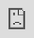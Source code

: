 ```yaml
---
title: Opening Ceremony
permalink: /Opening-Ceremony/
breadcrumb: Opening Ceremony
--- 
```

### Opening Ceremony
<html>
<body>
<style>
   iframe{
border : 0;
width:80% ;
}
</style>
<!-- Global site tag (gtag.js) - Google Ads: 726049306 -->
<script async src="https://www.googletagmanager.com/gtag/js?id=AW-726049306"></script>
<script>
  window.dataLayer = window.dataLayer || [];
  function gtag(){dataLayer.push(arguments);}
  gtag('js', new Date());
  gtag('config', 'AW-726049306');
</script>
<img src="/images/GOH-Message-Banner.jpg" style="display:none;">
<img src="/images/GOH-Message-Banner.jpg" style="display:none;">
<div class="video-container" >
<iframe src="https://vimeo.com/event/1230416/embed" frameborder="0" allow="autoplay; fullscreen; picture-in-picture" allowfullscreen style="position:absolute;top:0;left:0;width:100%;height:100%;"></iframe></div> *Video is best viewed in 1080p.
    <br/>
    

  <div class="btntop"><a href="#top" style="text-decoration:none;"><span style="color:white"><b>Top</b></span></a></div>
